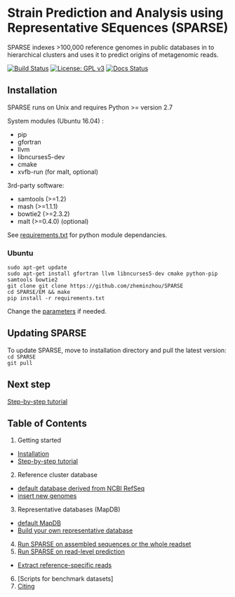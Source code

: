# Strain Prediction and Analysis using Representative SEquences (SPARSE)

SPARSE indexes >100,000 reference genomes in public databases in to hierarchical clusters and uses it to predict origins of metagenomic reads. 

[![Build Status](https://travis-ci.org/zheminzhou/SPARSE.svg?branch=master)](https://travis-ci.org/zheminzhou/SPARSE)
[![License: GPL v3](https://img.shields.io/badge/License-GPL%20v3-blue.svg)](https://www.gnu.org/licenses/gpl-3.0)
[![Docs Status](https://readthedocs.org/projects/pip/badge/)](http://sparse.readthedocs.io/en/latest/)


## Installation 

SPARSE runs on Unix and requires Python >= version 2.7

System modules (Ubuntu 16.04) :

* pip
* gfortran
* llvm
* libncurses5-dev
* cmake
* xvfb-run (for malt, optional)

3rd-party software:
* samtools (>=1.2)
* mash (>=1.1.1)
* bowtie2 (>=2.3.2)
* malt (>=0.4.0) (optional)

See [requirements.txt](requirements.txt) for python module dependancies. 

### Ubuntu 
     
    sudo apt-get update
    sudo apt-get install gfortran llvm libncurses5-dev cmake python-pip samtools bowtie2
    git clone git clone https://github.com/zheminzhou/SPARSE
    cd SPARSE/EM && make
    pip install -r requirements.txt 

Change the [parameters](parameter.md) if needed. 


## Updating SPARSE
To update SPARSE, move to installation directory and pull the latest version:  
`cd SPARSE`  
`git pull` 

## Next step
[Step-by-step tutorial](tutorial.md)

## Table of Contents
1. Getting started
 * [Installation](docs/installation.md)  
 * [Step-by-step tutorial](docs/tutorial.md)  
2. Reference cluster database 
 * [default database derived from NCBI RefSeq](docs/refseq.md)  
 * [insert new genomes](docs/insert.md)
3. Representative databases (MapDB)
 * [default MapDB](docs/representative.md)  
 * [Build your own representative database](docs/custom.md)
4. [Run SPARSE on assembled sequences or the whole readset](docs/mash.md)
5. [Run SPARSE on read-level prediction](docs/map.md)
 * [Extract reference-specific reads](docs/extract.md)
6. [Scripts for benchmark datasets]
7. [Citing](docs/citing.md)
